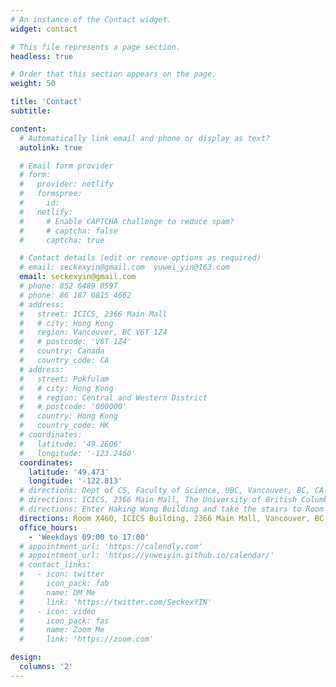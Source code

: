 ```yaml
---
# An instance of the Contact widget.
widget: contact

# This file represents a page section.
headless: true

# Order that this section appears on the page.
weight: 50

title: 'Contact'
subtitle:

content:
  # Automatically link email and phone or display as text?
  autolink: true

  # Email form provider
  # form:
  #   provider: netlify
  #   formspree:
  #     id:
  #   netlify:
  #     # Enable CAPTCHA challenge to reduce spam?
  #     # captcha: false
  #     captcha: true

  # Contact details (edit or remove options as required)
  # email: seckexyin@gmail.com  yuwei_yin@163.com
  email: seckexyin@gmail.com
  # phone: 852 6489 0597
  # phone: 86 187 0815 4662
  # address:
  #   street: ICICS, 2366 Main Mall
  #   # city: Hong Kong
  #   region: Vancouver, BC V6T 1Z4
  #   # postcode: 'V6T 1Z4'
  #   country: Canada
  #   country_code: CA
  # address:
  #   street: Pokfulam
  #   # city: Hong Kong
  #   # region: Central and Western District
  #   # postcode: '000000'
  #   country: Hong Kong
  #   country_code: HK
  # coordinates:
  #   latitude: '49.2606'
  #   longitude: '-123.2460'
  coordinates:
    latitude: '49.473'
    longitude: '-122.813'
  # directions: Dept of CS, Faculty of Science, UBC, Vancouver, BC, CA
  # directions: ICICS, 2366 Main Mall, The University of British Columbia, Vancouver, BC V6T 1Z4, Canada
  # directions: Enter Haking Wong Building and take the stairs to Room 335A on Floor 3
  directions: Room X460, ICICS Building, 2366 Main Mall, Vancouver, BC V6T 1Z4, Canada
  office_hours:
    - 'Weekdays 09:00 to 17:00'
  # appointment_url: 'https://calendly.com'
  # appointment_url: 'https://yuweiyin.github.io/calendar/'
  # contact_links:
  #   - icon: twitter
  #     icon_pack: fab
  #     name: DM Me
  #     link: 'https://twitter.com/SeckexYIN'
  #   - icon: video
  #     icon_pack: fas
  #     name: Zoom Me
  #     link: 'https://zoom.com'

design:
  columns: '2'
---
```

